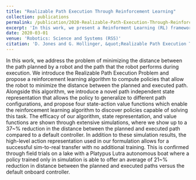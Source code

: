 ```yaml
---
title: "Realizable Path Execution Through Reinforcement Learning"
collection: publications
permalink: /publication/2020-Realizable-Path-Execution-Through-Reinforcement-Learning
excerpt: 'In this work, we present a Reinforment Learning (RL) framework for decreasing the distance between the path planned and the path executed by a robot.'
date: 2020-03-01
venue: 'Robotics: Science and Systems (RSS)'
citation: 'D. Jones and G. Hollinger, &quot;Realizable Path Execution Through Reinforcement Learning,&quot; Under Review for <i>Robotics: Science and Systems</i> (RSS) 2020'
---
```

In this work, we address the problem of minimizing the distance between the path planned by a robot and the path that the robot performs during execution. We introduce the Realizable Path Execution Problem and propose a reinforcement learning algorithm to compute policies that allow the robot to minimize the distance between the planned and executed path. Alongside this algorithm, we introduce a novel path independent state representation that allows the policy to generalize to different path configurations, and propose four state-action value functions which enable the reinforcement learning algorithm to discover policies capable of solving this task. The efficacy of our algorithm, state representation, and value functions are shown through extensive simulations, where we show up to a 37~\% reduction in the distance between the planned and executed path compared to a default controller. In addition to these simulation results, the high-level action representation used in our formulation allows for a successful sim-to-real transfer with no additional training. This is confirmed through field trials on a lake with a Platypus Lutra autonomous boat where a policy trained only in simulation is able to offer an average of 21~\% reduction in distance between the planned and executed paths versus the default onboard controller.